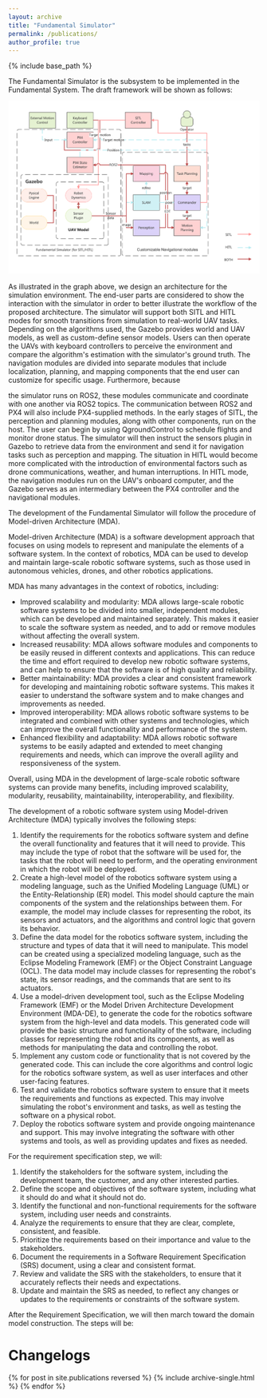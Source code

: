 ```yaml
---
layout: archive
title: "Fundamental Simulator"
permalink: /publications/
author_profile: true
---
```


{% include base_path %}

The Fundamental Simulator is the subsystem to be implemented in the Fundamental System. The draft framework will be shown as follows:

![frameSimulator](../images/arch.png)

As illustrated in the graph above, we design an architecture for the simulation environment. The end-user parts are considered to show the interaction with the simulator in order to better illustrate the workflow of the proposed architecture. The simulator will support both SITL and HITL modes for smooth transitions from simulation to real-world UAV tasks. Depending on the algorithms used, the Gazebo provides world and UAV models, as well as custom-define sensor models. Users can then operate the UAVs with keyboard controllers to perceive the environment and compare the algorithm's estimation with the simulator's ground truth. The navigation modules are divided into separate modules that include localization, planning, and mapping components that the end user can customize for specific usage. Furthermore, because

the simulator runs on ROS2, these modules communicate and coordinate with one another via ROS2 topics. The communication between ROS2 and PX4 will also include PX4-supplied methods. In the early stages of SITL, the perception and planning modules, along with other components, run on the host. The user can begin by using QgroundControl to schedule flights and monitor drone status. The simulator will then instruct the sensors plugin in Gazebo to retrieve data from the environment and send it for navigation tasks such as perception and mapping. The situation in HITL would become more complicated with the introduction of environmental factors such as drone communications, weather, and human interruptions. In HITL mode, the navigation modules run on the UAV's onboard computer, and the Gazebo serves as an intermediary between the PX4 controller and the navigational modules.

The development of the Fundamental Simulator will follow the procedure of Model-driven Architecture (MDA). 

Model-driven Architecture (MDA) is a software development approach that focuses on using models to represent and manipulate the elements of a software system. In the context of robotics, MDA can be used to develop and maintain large-scale robotic software systems, such as those used in autonomous vehicles, drones, and other robotics applications.

MDA has many advantages in the context of robotics, including:

- Improved scalability and modularity: MDA allows large-scale robotic software systems to be divided into smaller, independent modules, which can be developed and maintained separately. This makes it easier to scale the software system as needed, and to add or remove modules without affecting the overall system.
- Increased reusability: MDA allows software modules and components to be easily reused in different contexts and applications. This can reduce the time and effort required to develop new robotic software systems, and can help to ensure that the software is of high quality and reliability.
- Better maintainability: MDA provides a clear and consistent framework for developing and maintaining robotic software systems. This makes it easier to understand the software system and to make changes and improvements as needed.
- Improved interoperability: MDA allows robotic software systems to be integrated and combined with other systems and technologies, which can improve the overall functionality and performance of the system.
- Enhanced flexibility and adaptability: MDA allows robotic software systems to be easily adapted and extended to meet changing requirements and needs, which can improve the overall agility and responsiveness of the system.

Overall, using MDA in the development of large-scale robotic software systems can provide many benefits, including improved scalability, modularity, reusability, maintainability, interoperability, and flexibility.

The development of a robotic software system using Model-driven Architecture (MDA) typically involves the following steps:

1. Identify the requirements for the robotics software system and define the overall functionality and features that it will need to provide. This may include the type of robot that the software will be used for, the tasks that the robot will need to perform, and the operating environment in which the robot will be deployed.
2. Create a high-level model of the robotics software system using a modeling language, such as the Unified Modeling Language (UML) or the Entity-Relationship (ER) model. This model should capture the main components of the system and the relationships between them. For example, the model may include classes for representing the robot, its sensors and actuators, and the algorithms and control logic that govern its behavior.
3. Define the data model for the robotics software system, including the structure and types of data that it will need to manipulate. This model can be created using a specialized modeling language, such as the Eclipse Modeling Framework (EMF) or the Object Constraint Language (OCL). The data model may include classes for representing the robot's state, its sensor readings, and the commands that are sent to its actuators.
4. Use a model-driven development tool, such as the Eclipse Modeling Framework (EMF) or the Model Driven Architecture Development Environment (MDA-DE), to generate the code for the robotics software system from the high-level and data models. This generated code will provide the basic structure and functionality of the software, including classes for representing the robot and its components, as well as methods for manipulating the data and controlling the robot.
5. Implement any custom code or functionality that is not covered by the generated code. This can include the core algorithms and control logic for the robotics software system, as well as user interfaces and other user-facing features.
6. Test and validate the robotics software system to ensure that it meets the requirements and functions as expected. This may involve simulating the robot's environment and tasks, as well as testing the software on a physical robot.
7. Deploy the robotics software system and provide ongoing maintenance and support. This may involve integrating the software with other systems and tools, as well as providing updates and fixes as needed.

For the requirement specification step, we will:

1. Identify the stakeholders for the software system, including the development team, the customer, and any other interested parties.
2. Define the scope and objectives of the software system, including what it should do and what it should not do.
3. Identify the functional and non-functional requirements for the software system, including user needs and constraints.
4. Analyze the requirements to ensure that they are clear, complete, consistent, and feasible.
5. Prioritize the requirements based on their importance and value to the stakeholders.
6. Document the requirements in a Software Requirement Specification (SRS) document, using a clear and consistent format.
7. Review and validate the SRS with the stakeholders, to ensure that it accurately reflects their needs and expectations.
8. Update and maintain the SRS as needed, to reflect any changes or updates to the requirements or constraints of the software system.

After the Requirement Specification, we will then march toward the domain model construction. The steps will be:



# Changelogs

{% for post in site.publications reversed %}
  {% include archive-single.html %}
{% endfor %}

